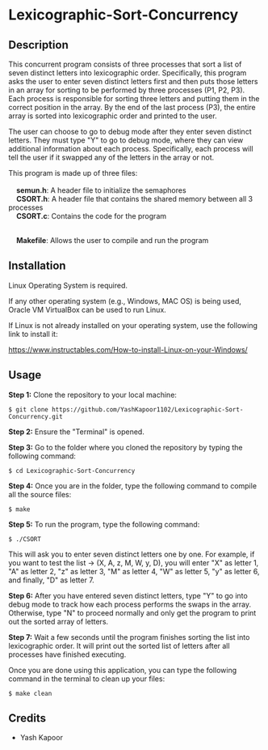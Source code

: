 # Lexicographic-Sort-Concurrency

## Description
This concurrent program consists of three processes that sort a list of seven distinct letters into lexicographic order. Specifically, this program asks the user to enter seven distinct letters first and then puts those letters in an array for sorting to be performed by three processes (P1, P2, P3). Each process is responsible for sorting three letters and putting them in the correct position in the array. By the end of the last process (P3), the entire array is sorted into lexicographic order and printed to the user. 

The user can choose to go to debug mode after they enter seven distinct letters. They must type "Y" to go to debug mode, where they can view additional information about each process. Specifically, each process will tell the user if it swapped any of the letters in the array or not. 

This program is made up of three files:<br><br>
&nbsp;&nbsp;&nbsp;&nbsp;**semun.h**:		A header file to initialize the semaphores<br>
&nbsp;&nbsp;&nbsp;&nbsp;**CSORT.h**:		A header file that contains the shared memory between all 3 processes<br>
&nbsp;&nbsp;&nbsp;&nbsp;**CSORT.c**:	 	Contains the code for the program<br><br>

&nbsp;&nbsp;&nbsp;&nbsp;**Makefile**:	Allows the user to compile and run the program


## Installation

Linux Operating System is required. 


If any other operating system (e.g., Windows, MAC OS) is being used, Oracle VM VirtualBox can be used to run Linux.


If Linux is not already installed on your operating system, use the following link to install it:

https://www.instructables.com/How-to-install-Linux-on-your-Windows/


## Usage

**Step 1:** Clone the repository to your local machine:
```
$ git clone https://github.com/YashKapoor1102/Lexicographic-Sort-Concurrency.git
```

**Step 2:** Ensure the "Terminal" is opened.

**Step 3:** Go to the folder where you cloned the repository by typing the following command:
```
$ cd Lexicographic-Sort-Concurrency
```

**Step 4:** Once you are in the folder, type the following command to compile all the source files:

	$ make

**Step 5:** To run the program, type the following command:

	$ ./CSORT

This will ask you to enter seven distinct letters one by one. For example, if you want to 
test the list -> (X, A, z, M, W, y, D), you will enter "X" as letter 1, "A" as letter 2, 
"z" as letter 3, "M" as letter 4, "W" as letter 5, "y" as letter 6, and finally, "D" as 
letter 7. 

**Step 6:** After you have entered seven distinct letters, type "Y" to go into debug mode to track how each process performs the swaps in the array. Otherwise, type "N" to proceed normally and 
	only get the program to print out the sorted array of letters.

**Step 7:** Wait a few seconds until the program finishes sorting the list into lexicographic order.
	It will print out the sorted list of letters after all processes have finished executing. 


Once you are done using this application, you can type the following command in the terminal to clean up your files:
```
$ make clean
```


## Credits
- Yash Kapoor

	
